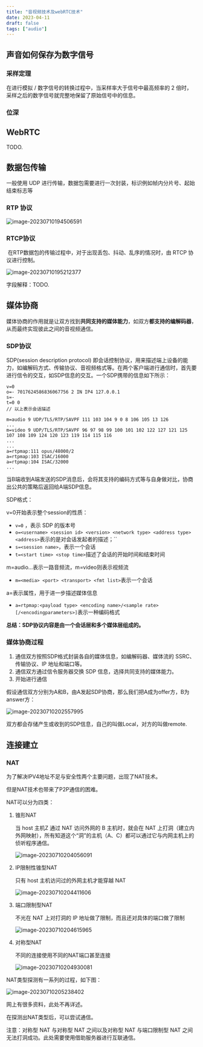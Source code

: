 ```yaml
---
title: "音视频技术及webRTC技术"
date: 2023-04-11
draft: false
tags: ["audio"]
---
```


## 声音如何保存为数字信号

### 采样定理

在进行模拟 / 数字信号的转换过程中，当采样率大于信号中最高频率的 2 倍时，采样之后的数字信号就完整地保留了原始信号中的信息。

### 位深

## WebRTC

TODO.

## 数据包传输

一般使用 UDP 进行传输，数据包需要进行一次封装，标识例如帧内分片号、起始结束标志等

### RTP 协议

![image-20230710194506591](https://hugo-github-io.oss-cn-beijing.aliyuncs.com/img/202307101945753.png)

### RTCP协议

​	在RTP数据包的传输过程中，对于出现丢包、抖动、乱序的情况时，由 RTCP 协议进行控制。

![image-20230710195212377](https://hugo-github-io.oss-cn-beijing.aliyuncs.com/img/202307101952801.png)

字段解释：TODO.

## 媒体协商

媒体协商的作用就是让双方找到**共同支持的媒体能力**，如双方**都支持的编解码器**，从而最终实现彼此之间的音视频通信。

### SDP协议

SDP(session description protocol) 即会话控制协议，用来描述端上设备的能力，如编解码方式、传输协议、音视频格式等。在两个客户端进行通信时，首先要进行信令的交互，如SDP信息的交互。一个SDP携带的信息如下所示：

```
v=0
o=- 7017624586836067756 2 IN IP4 127.0.0.1
s=-
t=0 0
// 以上表示会话描述

m=audio 9 UDP/TLS/RTP/SAVPF 111 103 104 9 0 8 106 105 13 126
...
m=video 9 UDP/TLS/RTP/SAVPF 96 97 98 99 100 101 102 122 127 121 125 107 108 109 124 120 123 119 114 115 116
...
...
a=rtpmap:111 opus/48000/2
a=rtpmap:103 ISAC/16000
a=rtpmap:104 ISAC/32000
...
```

当B端收到A端发送的SDP消息后，会将其支持的编码方式等与自身做对比，协商出公共的策略后返回给A端SDP信息。

SDP格式：

v=0开始表示整个session的性质：

- `v=0` ，表示 SDP 的版本号
- `o=<username> <session id> <version> <network type> <address type> <address>`表示的是对会话发起者的描述；``
- `s=<session name>`，表示一个会话
- `t=<start time> <stop time>`描述了会话的开始时间和结束时间

m=audio...表示一路音频流，m=video则表示视频流

- `m=<media> <port> <transport> <fmt list>`表示一个会话

a=表示属性，用于进一步描述媒体信息

- `a=rtpmap:<payload type> <encoding name>/<sample rate>[/<encodingparameters>]`表示一种编码格式

**总结：SDP协议内容是由一个会话层和多个媒体层组成的。**

### 媒体协商过程

1. 通信双方按照SDP格式封装各自的媒体信息，如编解码器、媒体流的 SSRC、传输协议、IP 地址和端口等。
2. 通信双方通过信令服务器交换 SDP 信息，选择共同支持的媒体能力。
3. 开始进行通信

假设通信双方分别为A和B，由A发起SDP协商，那么我们把A成为offer方，B为answer方：

![image-20230710202557995](https://hugo-github-io.oss-cn-beijing.aliyuncs.com/img/202307102026157.png)

双方都会存储产生或收到的SDP信息，自己的叫做Local，对方的叫做remote.

## 连接建立

### NAT

为了解决IPV4地址不足与安全性两个主要问题，出现了NAT技术。

但是NAT技术也带来了P2P通信的困难。

NAT可以分为四类：

1. 锥形NAT

   当 host 主机Z 通过 NAT 访问外网的 B 主机时，就会在 NAT 上打洞（建立内外网映射），所有知道这个“洞”的主机（A、C）都可以通过它与内网主机上的侦听程序通信。

   ![image-20230710204056091](https://hugo-github-io.oss-cn-beijing.aliyuncs.com/img/202307102040039.png)

2. IP限制性锥型NAT

   只有 host 主机访问过的外网主机才能穿越 NAT

   ![image-20230710204411606](https://hugo-github-io.oss-cn-beijing.aliyuncs.com/img/202307102044513.png)

3. 端口限制型NAT

   不光在 NAT 上对打洞的 IP 地址做了限制，而且还对具体的端口做了限制

   ![image-20230710204615965](https://hugo-github-io.oss-cn-beijing.aliyuncs.com/img/202307102046424.png)

4. 对称型NAT

   不同的连接使用不同的NAT端口甚至连接

   ![image-20230710204930081](https://hugo-github-io.oss-cn-beijing.aliyuncs.com/img/202307102049077.png)

NAT类型探测有一系列的过程，如下图：

![image-20230710205238402](https://hugo-github-io.oss-cn-beijing.aliyuncs.com/img/202307102052539.png)

网上有很多资料，此处不再详述。

在探测出NAT类型后，可以尝试通信。

注意：对称型 NAT 与对称型 NAT 之间以及对称型 NAT 与端口限制型 NAT 之间无法打洞成功。此处需要使用借助服务器进行互联通信。









